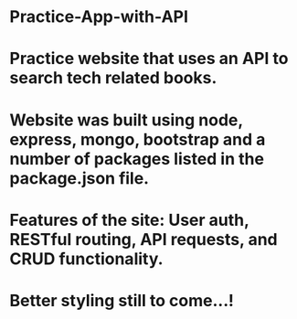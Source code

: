 # Practice-App-with-API
# Practice website that uses an API to search tech related books. 
# Website was built using node, express, mongo, bootstrap and a number of packages listed in the package.json file. 
# Features of the site: User auth, RESTful routing, API requests, and CRUD functionality.
# Better styling still to come...!
